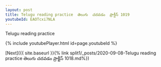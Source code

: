 ```yaml
---
layout: post
title: Telugu reading practice  తెలుగు  చదవడం  ప్రాక్టీస్ 1019
youtubeId: EAOTcxi7NLA
---
```

 
 
Telugu reading practice
 
 
 
 
 


{% include youtubePlayer.html id=page.youtubeId %}
 
[Next]({{ site.baseurl }}{% link  split1/_posts/2020-09-08-Telugu reading practice  తెలుగు  చదవడం  ప్రాక్టీస్ 1018.md%})
 
